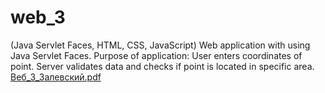 # web_3
(Java Servlet Faces, HTML, CSS, JavaScript)
Web application with using Java Servlet Faces. Purpose of application: User enters coordinates of point. Server validates data and checks if point is located in specific area.
[Веб_3_Залевский.pdf](https://github.com/zengineere/web_3/files/8226227/_3_.pdf)
